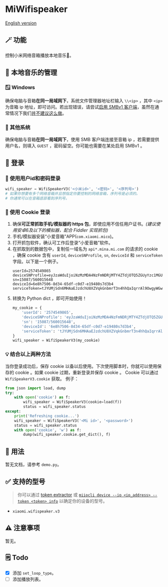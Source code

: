 # MiWifispeaker
[English version](README.md)
## 🪄 功能
控制小米网络音箱播放本地音乐🎵。
## 📁 本地音乐的管理
### 🪟 Windows
确保电脑与音箱**在同一局域网下**，系统文件管理器地址栏输入 `\\<ip>` ，其中 `<ip>` 为音箱 ip 地址，即可访问。若出现错误，请尝试[启用 SMBv1 客户端](https://docs.microsoft.com/zh-cn/windows-server/storage/file-server/troubleshoot/detect-enable-and-disable-smbv1-v2-v3#smbv1-on-smb-client)，虽然在通常情况下我们[并不建议这么做](https://techcommunity.microsoft.com/t5/storage-at-microsoft/stop-using-smb1/ba-p/425858)。
### 🤔 其他系统
确保电脑与音箱**在同一局域网下**，使用 SMB 客户端连接至音箱 ip ，若需要提供用户名，则填入 `GUEST` ，密码留空。你可能也需要在某处启用 SMBv1 。
## 🚩 登录
### 🔑 使用用户id和密码登录
```python
wifi_speaker = WifiSpeakerV3('<小米id>', '<密码>', '<序列号>')
# 如果你想要有多个网络音箱并且想指定你要控制的网络音箱，序列号是必须的。
# 你通常可以在音箱底部看到序列号。
```
### 🍪 使用 Cookie 登录
1. 确保**可正常抓取手机/模拟器的 https 包**，即使应用不信任用户证书。*(建议使用安卓6及以下的模拟器，配合 Fiddler 实现抓包)*
2. 手机/模拟器安装“小爱音箱”APP(`com.xiaomi.mico`)。
3. 打开抓包软件，确认可工作后登录“小爱音箱”软件。
4. 在抓取到的数据包中，复制任一域名为 `api*.mina.mi.com` 的请求的 cookie ，确保 cookie 含有 `userId`, `deviceSNProfile`, `sn`, `deviceId` 和 `serviceToken` 字段。以下是一个例子。
    ```
    userId=2574549865
	deviceSNProfile=eyJzaWduIjoiNzMzMDA4NzFmNDRjMTY4ZTdjOTQ5ZGUyYzc1MGU2MGMyYzliYjhmZjUzMDAxN2M1YTI2NzIzNGU5Y2I0ZGI4ZSIsInNuIjoiMTUwODcvNTYwMDE1NjQ4In0=
	sn=15087/560015648
	deviceId=6e8h7506-8d34-65df-c0d7-e19480s7d3b4
	serviceToken=tJYUMjSdn6MHAaEJzdchU8XZVqkGnbmrT3n4hhQaIqrrAl9OwgyWGwEZohfPDUENSaQ/aPJF1JVaX32nwCaHAvOACyJ7aJW5g7hw+GYJ5SrKBqVN8XG0wjvPaFYpyQ3Ha8Oelx6IH8OxydiqNop98RTUnOxHLW9G7AkfowucoGiYRls8XbhqBL22q3lBVntfZ7EnEpXY6x9FaNGE0DQWVQ==
    ```
5. 转换为 Python dict ，即可开始使用！
    ```python
    my_cookie = {
        'userId': '2574549865',
        'deviceSNProfile': 'eyJzaWduIjoiNzMzMDA4NzFmNDRjMTY4ZTdjOTQ5ZGUyYzc1MGU2MGMyYzliYjhmZjUzMDAxN2M1YTI2NzIzNGU5Y2I0ZGI4ZSIsInNuIjoiMTUwODcvNTYwMDE1NjQ4In0=',
        'sn': '15087/560015648',
        'deviceId': '6e8h7506-8d34-65df-c0d7-e19480s7d3b4',
        'serviceToken': 'tJYUMjSdn6MHAaEJzdchU8XZVqkGnbmrT3n4hhQaIqrrAl9OwgyWGwEZohfPDUENSaQ/aPJF1JVaX32nwCaHAvOACyJ7aJW5g7hw+GYJ5SrKBqVN8XG0wjvPaFYpyQ3Ha8Oelx6IH8OxydiqNop98RTUnOxHLW9G7AkfowucoGiYRls8XbhqBL22q3lBVntfZ7EnEpXY6x9FaNGE0DQWVQ=='
    }
    wifi_speaker = WifiSpeakerV3(my_cookie)
    ```
### 💡 结合以上两种方法
当你登录成功后，保存 cookie 以备以后使用。下次使用脚本时，你就可以使用保存的 cookie 。如果 cookie 过期，重新登录并保存 cookie 。
Cookie 可以通过 `WifiSpeakerV3.cookie` 获取。
例子：
```python
from json import load, dump
try:
    with open('cookie') as f:
        wifi_speaker = WifiSpeakerV3(cookie=load(f))
        status = wifi_speaker.status
except:
    print('Refreshing cookie...')
    wifi_speaker = WifiSpeakerV3('<Mi id>', '<password>')
    status = wifi_speaker.status
    with open('cookie', 'w') as f:
        dump(wifi_speaker.cookie.get_dict(), f)
```
## 📖 用法
暂无文档，请参考 `demo.py`。
## ✅ 支持的型号
> 你可以通过 [token extractor](https://github.com/PiotrMachowski/Xiaomi-cloud-tokens-extractor) 或 [`miiocli device --ip <ip_address> --token <token> info`](https://github.com/rytilahti/python-miio) 以确定你的设备的型号。
* `xiaomi.wifispeaker.v3`
## ⚠️ 注意事项
暂无。
## 🗒️ Todo
* [x] 添加 `set_loop_type`。
* [ ] 添加播放列表。